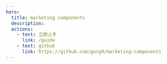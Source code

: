 ```yaml
---
hero:
  title: marketing components
  description:
  actions:
    - text: 立即上手
      link: /guide
    - text: github
      link: https://github.com/gong9/marketing-components
---
```

